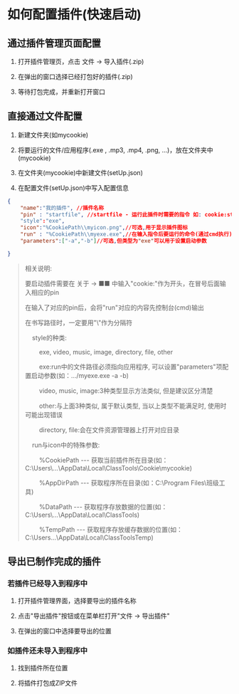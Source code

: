 # 如何配置插件(快速启动)

## 通过插件管理页面配置

1. 打开插件管理页，点击 文件 -> 导入插件(.zip)

2. 在弹出的窗口选择已经打包好的插件(.zip)

3. 等待打包完成，并重新打开窗口

## 直接通过文件配置

1. 新建文件夹(如mycookie)

2. 将要运行的文件/应用程序(.exe , .mp3, .mp4, .png, ...)，放在文件夹中(mycookie)

3. 在文件夹(mycookie)中新建文件(setUp.json)

4. 在配置文件(setUp.json)中写入配置信息

```json
{
    "name":"我的插件", //插件名称
    "pin" : "startfile", //startfile - 运行此插件时需要的指令 如: cookie:startfile
    "style":"exe",
    "icon":"%CookiePath\\myicon.png",//可选,用于显示插件图标
    "run" : "%CookiePath\\myexe.exe",//在输入指令后要运行的命令(通过cmd执行)
    "parameters":["-a","-b"]//可选,但类型为"exe"可以用于设置启动参数

}
```

> 相关说明:
> 
> 要启动插件需要在 关于 -> ■■ 中输入"cookie:"作为开头，在冒号后面输入相应的pin
> 
> 在输入了对应的pin后，会将"run"对应的内容先控制台(cmd)输出
> 
> 在书写路径时，一定要用"\\\"作为分隔符
> 
>     style的种类:
> 
>         exe, video, music, image, directory, file, other
> 
>         exe:run中的文件路径必须指向应用程序, 可以设置"parameters"项配置启动参数(如：.../myexe.exe -a -b)
> 
>         video, music, image:3种类型显示方法类似, 但是建议区分清楚
> 
>         other:与上面3种类似, 属于默认类型, 当以上类型不能满足时, 使用时可能出现错误
> 
>         directory, file:会在文件资源管理器上打开对应目录
> 
>     run与icon中的特殊参数:
> 
>         %CookiePath --- 获取当前插件所在目录(如：C:\Users\\...\AppData\Local\ClassTools\Cookie\mycookie)
> 
>         %AppDirPath --- 获取程序所在目录(如：C:\Program Files\班级工具)
> 
>         %DataPath --- 获取程序存放数据的位置(如：C:\Users\\...\AppData\Local\ClassTools)
> 
>         %TempPath --- 获取程序存放缓存数据的位置(如：C:\Users\...\AppData\Local\ClassToolsTemp)

## 导出已制作完成的插件

### 若插件已经导入到程序中

1. 打开插件管理界面，选择要导出的插件名称

2. 点击"导出插件"按钮或在菜单栏打开"文件 -> 导出插件"

3. 在弹出的窗口中选择要导出的位置

### 如插件还未导入到程序中

1. 找到插件所在位置

2. 将插件打包成ZIP文件
